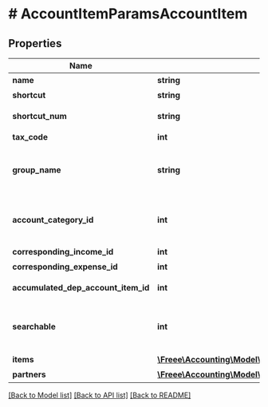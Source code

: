 # # AccountItemParamsAccountItem

## Properties

Name | Type | Description | Notes
------------ | ------------- | ------------- | -------------
**name** | **string** | 勘定科目名 (30文字以内) |
**shortcut** | **string** | ショートカット1 (20文字以内) | [optional]
**shortcut_num** | **string** | ショートカット2(勘定科目コード)(20文字以内) | [optional]
**tax_code** | **int** | 税区分コード |
**group_name** | **string** | 決算書表示名（小カテゴリー） Selectablesフォーム用選択項目情報エンドポイント(account_groups.name)で取得可能です |
**account_category_id** | **int** | 勘定科目カテゴリーID Selectablesフォーム用選択項目情報エンドポイント(account_groups.account_category_id)で取得可能です |
**corresponding_income_id** | **int** | 収入取引相手勘定科目ID |
**corresponding_expense_id** | **int** | 支出取引相手勘定科目ID |
**accumulated_dep_account_item_id** | **int** | 減価償却累計額勘定科目ID（法人のみ利用可能） | [optional]
**searchable** | **int** | 検索可能:2, 検索不可：3(登録時未指定の場合は2で登録されます。更新時未指定の場合はsearchableは変更されません。) | [optional]
**items** | [**\Freee\Accounting\Model\AccountItemParamsAccountItemItems[]**](AccountItemParamsAccountItemItems.md) | 品目 | [optional]
**partners** | [**\Freee\Accounting\Model\AccountItemParamsAccountItemItems[]**](AccountItemParamsAccountItemItems.md) | 取引先 | [optional]

[[Back to Model list]](../../README.md#models) [[Back to API list]](../../README.md#endpoints) [[Back to README]](../../README.md)
